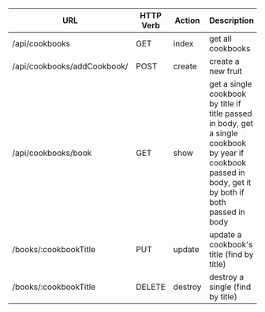 | **URL**     | **HTTP Verb** | **Action** | **Description**             |
| ----------- | ------------- | -------------- | ---------------------- |
| /api/cookbooks     | GET           |    index            | get all cookbooks        |
| /api/cookbooks/addCookbook/     | POST          |    create            | create a new fruit     |
| /api/cookbooks/book  | GET           |    show            | get a single cookbook by title if title passed in body, get a single cookbook by year if cookbook passed in body, get it by both if both passed in body     |
| /books/:cookbookTitle | PUT           |    update            | update a cookbook's title (find by title)  |
| /books/:cookbookTitle | DELETE        |    destroy            | destroy a single (find by title) |